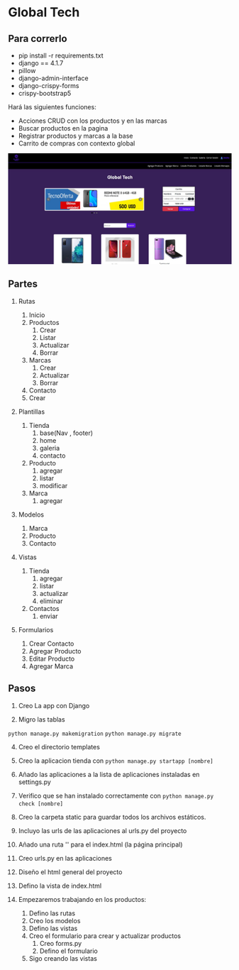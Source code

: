 # Global Tech

## Para correrlo 
* pip install -r requirements.txt
* django == 4.1.7
* pillow
* django-admin-interface
* django-crispy-forms
* crispy-bootstrap5  

Hará las siguientes funciones:
* Acciones CRUD con los productos y en las marcas
* Buscar productos en la pagina
* Registrar productos y marcas a la base
* Carrito de compras con contexto global

![](/s1.jpeg)


## Partes
1. Rutas
   1. Inicio
   2. Productos
      1. Crear
      2. Listar
      3. Actualizar
      4. Borrar
   3. Marcas
      1. Crear
      2. Actualizar
      3. Borrar
    3. Contacto 
      1. Crear 

2. Plantillas
   1. Tienda
      1. base(Nav , footer)
      2. home
      3. galeria
      4. contacto
   2. Producto
      1. agregar
      2. listar
      3. modificar
   2. Marca
      1. agregar

3. Modelos
   1. Marca
   2. Producto
   3. Contacto

4. Vistas
   1. Tienda
      1. agregar
      2. listar
      3. actualizar
      4. eliminar
   2. Contactos
      1. enviar

5. Formularios
   1. Crear Contacto
   2. Agregar Producto
   3. Editar Producto
   4. Agregar Marca

## Pasos
1. Creo La app con Django

2. Migro las tablas

```python manage.py makemigration```
```python manage.py migrate```

4. Creo el directorio templates

5. Creo la aplicacion tienda con ```python manage.py startapp [nombre]```

6. Añado las aplicaciones a la lista de aplicaciones instaladas en settings.py

7. Verifico que se han instalado correctamente con ```python manage.py check [nombre]```
8. Creo la carpeta static para guardar todos los archivos estáticos.

10. Incluyo las urls de las aplicaciones al urls.py del proyecto

11. Añado una ruta '' para el index.html (la página principal)

12. Creo urls.py en las aplicaciones

13. Diseño el html general del proyecto

14. Defino la vista de index.html

15. Empezaremos trabajando en los productos:
    1.  Defino las rutas
    2.  Creo los modelos
    3.  Defino las vistas
    4.  Creo el formulario para crear y actualizar productos
        1.  Creo forms.py
        2.  Defino el formulario
    5. Sigo creando las vistas